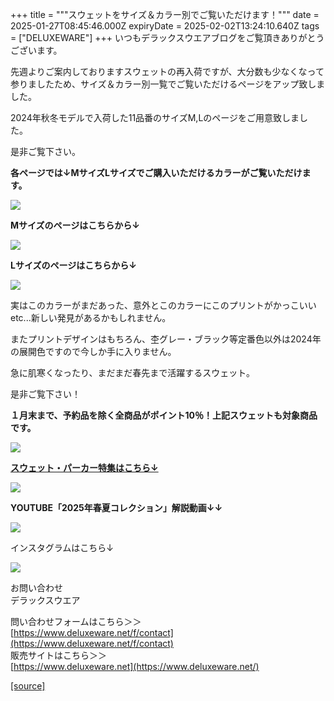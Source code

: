 +++
title = """スウェットをサイズ＆カラー別でご覧いただけます！"""
date = 2025-01-27T08:45:46.000Z
expiryDate = 2025-02-02T13:24:10.640Z
tags = ["DELUXEWARE"]
+++
いつもデラックスウエアブログをご覧頂きありがとうございます。

先週よりご案内しておりますスウェットの再入荷ですが、大分数も少なくなって参りましたため、サイズ＆カラー別一覧でご覧いただけるページをアップ致しました。

2024年秋冬モデルで入荷した11品番のサイズM,Lのページをご用意致しました。

是非ご覧下さい。

**各ページでは↓MサイズLサイズでご購入いただけるカラーがご覧いただけます。**

[![](https://stat.ameba.jp/user_images/20250127/13/deluxeware/20/48/j/o0586133215537666107.jpg)](https://stat.ameba.jp/user_images/20250127/13/deluxeware/20/48/j/o0586133215537666107.jpg)

**Mサイズのページはこちらから↓**

[![](https://stat.ameba.jp/user_images/20250127/13/deluxeware/6c/d9/j/o0930010015537666152.jpg)](https://www.deluxeware.net/f/sweatMsize)

**Lサイズのページはこちらから↓**

[![](https://stat.ameba.jp/user_images/20250127/13/deluxeware/31/c9/j/o0930010015537666154.jpg)](https://www.deluxeware.net/f/sweatLsize)

実はこのカラーがまだあった、意外とこのカラーにこのプリントがかっこいいetc...新しい発見があるかもしれません。

またプリントデザインはもちろん、杢グレー・ブラック等定番色以外は2024年の展開色ですので今しか手に入りません。

急に肌寒くなったり、まだまだ春先まで活躍するスウェット。

是非ご覧下さい！

**１月末まで、予約品を除く全商品がポイント10％！上記スウェットも対象商品です。**

[![](https://stat.ameba.jp/user_images/20250124/16/deluxeware/d3/bf/j/o1200050015536602248.jpg?caw=800)](https://www.deluxeware.net/)

[**スウェット・パーカー特集はこちら↓**](https://www.deluxeware.net/c/sweathoodie)

[![](https://stat.ameba.jp/user_images/20250120/17/deluxeware/7f/2c/j/o1200050015535259494.jpg?caw=800)](https://www.deluxeware.net/c/sweathoodie)

**YOUTUBE「2025年春夏コレクション」解説動画↓↓**

**[![](https://stat.ameba.jp/user_images/20250108/16/deluxeware/ac/cf/j/o1200050015530951038.jpg?caw=800)](https://www.youtube.com/playlist?list=PLmcuUjZ67rhnclr762_W-zDg7FyyrNvqF)**

インスタグラムはこちら↓

[![](https://stat.ameba.jp/user_images/20240315/15/deluxeware/04/7f/j/o0800026015413271803.jpg?caw=800)](https://www.instagram.com/deluxeware/?hl=ja)

お問い合わせ  
デラックスウエア

問い合わせフォームはこちら＞＞  
[https://www.deluxeware.net/f/contact](https://www.deluxeware.net/f/contact)  
販売サイトはこちら＞＞  
[https://www.deluxeware.net](https://www.deluxeware.net/)

[[source]](https://ameblo.jp/deluxeware/entry-12884082958.html)
